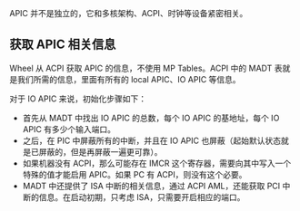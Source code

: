 APIC 并不是独立的，它和多核架构、ACPI、时钟等设备紧密相关。

## 获取 APIC 相关信息

Wheel 从 ACPI 获取 APIC 的信息，不使用 MP Tables。ACPI 中的 MADT 表就是我们所需的信息，里面有所有的 local APIC、IO APIC 等信息。

对于 IO APIC 来说，初始化步骤如下：

- 首先从 MADT 中找出 IO APIC 的总数，每个 IO APIC 的基地址，每个 IO APIC 有多少个输入端口。
- 之后，在 PIC 中屏蔽所有的中断，并且在 IO APIC 也屏蔽（起始默认状态就是已屏蔽的，但是再屏蔽一遍更可靠）。
- 如果机器没有 ACPI，那么可能存在 IMCR 这个寄存器，需要向其中写入一个特殊的值才能启用 APIC。如果 PC 有 ACPI，则没有这个必要。
- MADT 中还提供了 ISA 中断的相关信息，通过 ACPI AML，还能获取 PCI 中断的信息。在启动初期，只考虑 ISA，只需要开启相应的端口。
